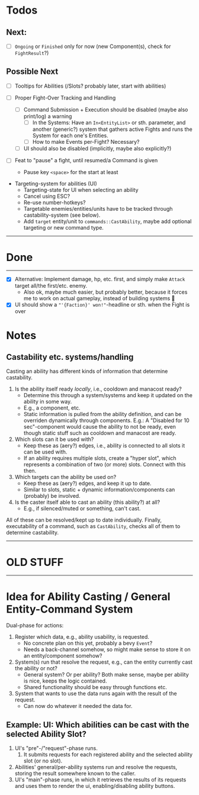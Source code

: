 # Todos

## Next:
- [ ] `Ongoing` or `Finished` only for now (new Component(s), check for `FightResult`?)

## Possible Next
- [ ] Tooltips for Abilities (/Slots? probably later, start with abilities)

- [ ] Proper Fight-Over Tracking and Handling
  - [ ] Command Submission + Execution should be disabled (maybe also print/log) a warning
    - [ ] In the Systems: Have an `In<EntityList>` or sth. parameter, and another (generic?) system that gathers
          active Fights and runs the System for each one's Entities.
    - [ ] How to make Events per-Fight? Necessary?
  - [ ] UI should also be disabled (implicitly, maybe also explicitly?)

- [ ] Feat to "pause" a fight, until resumed/a Command is given
  - Pause key `<space>` for the start at least

- Targeting-system for abilities (UI)
    - Targeting-state for UI when selecting an ability
    - Cancel using ESC?
    - Re-use number-hotkeys?
    - Targetable enemies/entities/units have to be tracked through castability-system (see below).
    - Add `target` entity/unit to `commands::CastAbility`, maybe add optional targeting or new command type.

---
# Done
---
- [x] Alternative: Implement damage, hp, etc. first, and simply make `Attack` target all/the first/etc. enemy.
    - Also ok, maybe much easier, but probably better, because it forces me to work on actual gameplay, instead of building systems :see_no_evil:
- [x] UI should show a `"'{Faction}' won!"`-headline or sth. when the Fight is over

# Notes

## Castability etc. systems/handling

Casting an ability has different kinds of information that determine castability.

1. Is the ability itself ready *locally*, i.e., cooldown and manacost ready?
    - Determine this through a system/systems and keep it updated on the ability in some way.
    - E.g., a component, etc.
    - Static information is pulled from the ability definition, and can be overriden dynamically through components.
      E.g.: A "Disabled for 10 sec"-component would cause the ability to not be ready, even though static stuff such as cooldown and manacost are ready.
2. Which slots can it be used with?
    - Keep these as (aery?) edges, i.e., ability is connected to all slots it can be used with.
    - If an ability requires multiple slots, create a "hyper slot", which represents a combination of two (or more) slots. Connect with this then.
3. Which targets can the ability be used on?
    - Keep these as (aery?) edges, and keep it up to date.
    - Similar to slots, static + dynamic information/components can (probably) be involved.
4. Is the caster itself able to cast an ability (this ability?) at all?
    - E.g., if silenced/muted or something, can't cast.

All of these can be resolved/kept up to date individually.
Finally, executability of a command, such as `CastAbility`, checks all of them to determine castability.

---
# OLD STUFF
---

# Idea for Ability Casting / General Entity-Command System

Dual-phase for actions:

1. Register which data, e.g., ability usability, is requested.
    - No concrete plan on this yet, probably a bevy `Event`?
    - Needs a back-channel somehow, so might make sense to store it on an entity/component somehow?
2. System(s) run that resolve the request, e.g., can the entity currently cast the ability or not?
    - General system? Or per ability? Both make sense, maybe per ability is nice, keeps the logic contained.
    - Shared functionality should be easy through functions etc.
3. System that wants to use the data runs again with the result of the request.
    - Can now do whatever it needed the data for.

## Example: UI: Which abilities can be cast with the selected Ability Slot?

1. UI's "pre"-/"request"-phase runs.
    1. It submits requests for each registered ability and the selected ability slot (or no slot).
2. Abilities' general/per-ability systems run and resolve the requests, storing the result somewhere known to the caller.
3. UI's "main"-phase runs, in which it retrieves the results of its requests and uses them to render the ui, enabling/disabling ability buttons.
